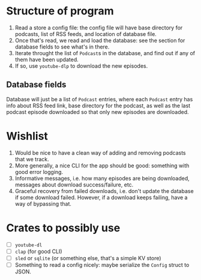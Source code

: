 # Structure of program

1. Read a store a config file: the config file will have base directory for podcasts, list of RSS feeds, and location of database file.
2. Once that's read, we read and load the database: see the section for database fields to see what's in there. 
3. Iterate throught the list of `Podcast`s in the database, and find out if any of them have been updated.
4. If so, use `youtube-dlp` to download the new episodes.

## Database fields

Database will just be a list of `Podcast` entries, where each `Podcast` entry has info about RSS feed link, base directory for the podcast, as well as the last podcast episode downloaded so that only new episodes are downloaded.

# Wishlist

1. Would be nice to have a clean way of adding and removing podcasts that we track.
2. More generally, a nice CLI for the app should be good: something with good error logging.
3. Informative messages, i.e. how many episodes are being downloaded, messages about download success/failure, etc.
4. Graceful recovery from failed downloads, i.e. don't update the database if some download failed. However, if a download keeps failing, have a way of bypassing that.

# Crates to possibly use

- [ ] `youtube-dl`
- [ ] `clap` (for good CLI)
- [ ] `sled` or `sqlite` (or something else, that's a simple KV store)
- [ ] Something to read a config nicely: maybe serialize the `Config` struct to JSON.